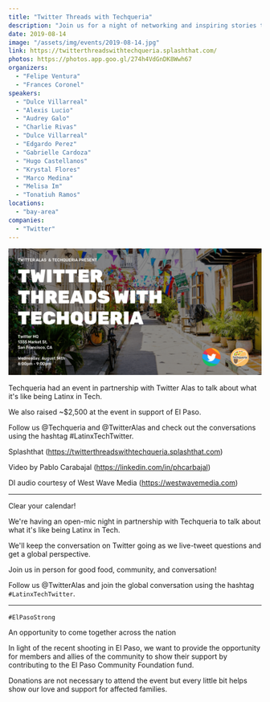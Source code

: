 ```yaml
---
title: "Twitter Threads with Techqueria"
description: "Join us for a night of networking and inspiring stories told by Latinx in Tech hosted by Twitter."
date: 2019-08-14
image: "/assets/img/events/2019-08-14.jpg"
link: https://twitterthreadswithtechqueria.splashthat.com/
photos: https://photos.app.goo.gl/274h4VdGnDK8Wwh67
organizers:
  - "Felipe Ventura"
  - "Frances Coronel"
speakers:
  - "Dulce Villarreal"
  - "Alexis Lucio"
  - "Audrey Galo"
  - "Charlie Rivas"
  - "Dulce Villarreal"
  - "Edgardo Perez"
  - "Gabrielle Cardoza"
  - "Hugo Castellanos"
  - "Krystal Flores"
  - "Marco Medina"
  - "Melisa Im"
  - "Tonatiuh Ramos"
locations:
  - "bay-area"
companies:
  - "Twitter"
---
```


![Twitter Threads](/assets/img/events/2019-08-14-twitter.png)

Techqueria had an event in partnership with Twitter Alas to talk about what it's like being Latinx in Tech.

We also raised ~\$2,500 at the event in support of El Paso.

Follow us @Techqueria and @TwitterAlas and check out the conversations using the hashtag #LatinxTechTwitter.

Splashthat (https://twitterthreadswithtechqueria.splashthat.com)

Video by Pablo Carabajal (https://linkedin.com/in/phcarbajal)

DI audio courtesy of West Wave Media (https://westwavemedia.com)

---

Clear your calendar!

We're having an open-mic night in partnership with Techqueria to talk about what it's like being Latinx in Tech.

We'll keep the conversation on Twitter going as we live-tweet questions and get a global perspective.

Join us in person for good food, community, and conversation!

Follow us @TwitterAlas and join the global conversation using the hashtag `#LatinxTechTwitter`.

---

`#ElPasoStrong`

An opportunity to come together across the nation

In light of the recent shooting in El Paso, we want to provide the opportunity for members and allies of the community to show their support by contributing to the El Paso Community Foundation fund.

Donations are not necessary to attend the event but every little bit helps show our love and support for affected families.
